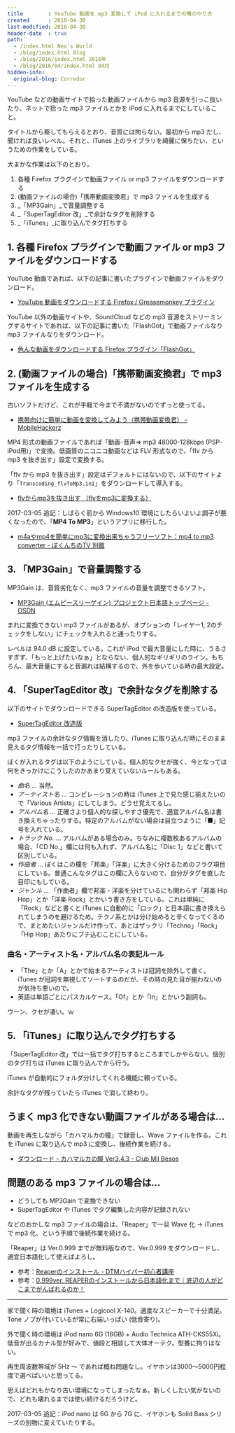```yaml
---
title        : YouTube 動画を mp3 変換して iPod に入れるまでの俺のやり方
created      : 2016-04-30
last-modified: 2016-04-30
header-date  : true
path:
  - /index.html Neo's World
  - /blog/index.html Blog
  - /blog/2016/index.html 2016年
  - /blog/2016/04/index.html 04月
hidden-info:
  original-blog: Corredor
---
```


YouTube などの動画サイトで拾った動画ファイルから mp3 音源を引っこ抜いたり、ネットで拾った mp3 ファイルとかを iPod に入れるまでにしていること。

タイトルから察してもらえるとおり、音質には拘らない。最初から mp3 だし、聞ければ良いレベル。それと、iTunes 上のライブラリを綺麗に保ちたい、というための作業をしている。

大まかな作業は以下のとおり。

1. 各種 Firefox プラグインで動画ファイル or mp3 ファイルをダウンロードする
2. (動画ファイルの場合)「携帯動画変換君」で mp3 ファイルを生成する
3. _「MP3Gain」_で音量調整する
4. _「SuperTagEditor 改」_で余計なタグを削除する
5. _「iTunes」_に取り込んでタグ打ちする

## 1. 各種 Firefox プラグインで動画ファイル or mp3 ファイルをダウンロードする

YouTube 動画であれば、以下の記事に書いたプラグインで動画ファイルをダウンロード。

- [YouTube 動画をダウンロードする Firefox / Greasemonkey プラグイン](12-01.html)

YouTube 以外の動画サイトや、SoundCloud などの mp3 音源をストリーミングするサイトであれば、以下の記事に書いた「FlashGot」で動画ファイルなり mp3 ファイルなりをダウンロード。

- [色んな動画をダウンロードする Firefox プラグイン「FlashGot」](13-01.html)

## 2. (動画ファイルの場合)「携帯動画変換君」で mp3 ファイルを生成する

古いソフトだけど、これが手軽で今まで不満がないのでずっと使ってる。

- [携帯向けに簡単に動画を変換してみよう（携帯動画変換君） - MobileHackerz](http://mobilehackerz.jp/contents/3GPConv)

MP4 形式の動画ファイルであれば「動画･音声⇒ mp3 48000-128kbps (PSP･iPod用)」で変換。低画質のニコニコ動画などは FLV 形式なので、「flv から mp3 を抜き出す」設定で変換する。

「flv から mp3 を抜き出す」設定はデフォルトにはないので、以下のサイトより「`Transcoding_flvToMp3.ini`」をダウンロードして導入する。

- [flvからmp3を抜き出す （flvをmp3に変換する）](http://macyoutube.ojaru.jp/flvToMp3/)

2017-03-05 追記：しばらく前から Windows10 環境にしたらいよいよ調子が悪くなったので、「**MP4 To MP3**」というアプリに移行した。

- [m4aやmp4を簡単にmp3に変換出来ちゃうフリーソフト：mp4 to mp3 converter - ぼくんちのTV 別館](http://freesoft.tvbok.com/freesoft/encode/mp4-to-mp3.html)

## 3. 「MP3Gain」で音量調整する

MP3Gain は、音質劣化なく、mp3 ファイルの音量を調整できるソフト。

- [MP3Gain (エムピースリーゲイン) プロジェクト日本語トップページ - OSDN](https://osdn.jp/projects/mp3gain/)

まれに変換できない mp3 ファイルがあるが、オプションの「レイヤー1, 2のチェックをしない」にチェックを入れると通ったりする。

レベルは 94.0 dB に設定している。これが iPod で最大音量にした時に、うるさすぎず、「もっと上げたいなぁ」とならない、個人的なギリギリのライン。もちろん、最大音量にすると音漏れは結構するので、外を歩いている時の最大設定。

## 4. 「SuperTagEditor 改」で余計なタグを削除する

以下のサイトでダウンロードできる SuperTagEditor の改造版を使っている。

- [SuperTagEditor 改造版](http://hp.vector.co.jp/authors/VA012911/STEP/step.html)

mp3 ファイルの余計なタグ情報を消したり、iTunes に取り込んだ時にそのまま見えるタグ情報を一括で打ったりしている。

ぼくが入れるタグは以下のようにしている。個人的なクセが強く、今となっては何をきっかけにこうしたのかあまり覚えていないルールもある。

- _曲名_ … 当然。
- _アーティスト名_ … コンピレーションの時は iTunes 上で見た感じ揃えたいので「Various Artists」にしてしまう。どうせ覚えてるし。
- _アルバム名_ … 正確さより個人的な探しやすさ優先で、適宜アルバム名は書き換えちゃったりする。特定のアルバムがない場合は目立つように「■」記号を入れている。
- _トラック No._ … アルバムがある場合のみ。ちなみに複数枚あるアルバムの場合、「CD No.」欄には何も入れず、アルバム名に「Disc 1」などと書いて区別している。
- _作曲者_ … ぼくはこの欄を「邦楽」「洋楽」に大きく分けるためのフラグ項目にしている。普通こんなタグはこの欄に入らないので、自分がタグを直した目印にもしている。
- _ジャンル_ … 「作曲者」欄で邦楽・洋楽を分けているにも関わらず「邦楽 Hip Hop」とか「洋楽 Rock」とかいう書き方をしている。これは単純に「Rock」などと書くと iTunes に自動的に「ロック」と日本語に書き換えられてしまうのを避けるため。テクノ系とかは分け始めると辛くなってくるので、まとめたいジャンルだけ作って、あとはザックリ「Techno」「Rock」「Hip Hop」あたりにブチ込むことにしている。

### 曲名・アーティスト名・アルバム名の表記ルール

- 「The」とか「A」とかで始まるアーティストは冠詞を除外して書く。iTunes が冠詞を無視してソートするのだが、その時の見た目が揃わないのが気持ち悪いので。
- 英語は単語ごとにパスカルケース。「Of」とか「In」とかいう副詞も。

ウーン、クセが凄い。ｗ

## 5. 「iTunes」に取り込んでタグ打ちする

「SuperTagEditor 改」では一括でタグ打ちするところまでしかやらない。個別のタグ打ちは iTunes に取り込んでから行う。

iTunes が自動的にフォルダ分けしてくれる機能に頼っている。

余計なタグが残っていたら iTunes で消して終わり。

## うまく mp3 化できない動画ファイルがある場合は…

動画を再生しながら「カハマルカの瞳」で録音し、Wave ファイルを作る。これを iTunes に取り込んで mp3 に変換し、後続作業を続ける。

- [ダウンロード - カハマルカの瞳 Ver3.4.3 - Club Mil Besos](http://www.paw.hi-ho.ne.jp/milbesos/rss/rss_ojos.html)

## 問題のある mp3 ファイルの場合は…

- どうしても MP3Gain で変換できない
- SuperTagEditor や iTunes でタグ編集した内容が記録されない

などのおかしな mp3 ファイルの場合は、「Reaper」で一旦 Wave 化 → iTunes で mp3 化、という手順で後続作業を続ける。

「Reaper」は Ver.0.999 までが無料版なので、Ver.0.999 をダウンロードし、適宜日本語化して使えばよろし。

- 参考：[Reaperのインストール - DTMハイパー初心者講座](http://dtm-hyper.com/dtm8/dtm8_1.html)
- 参考：[0.999ver. REAPERのインストールから日本語化まで｜底辺の人がどこまでがんばれるのか！](http://ameblo.jp/rei-namanusi/entry-11329250817.html)

---

家で聞く時の環境は iTunes + Logicool X-140。適度なスピーカーで十分満足。Tone ノブが付いているが常に右端いっぱい (低音寄り)。

外で聞く時の環境は iPod nano 6G (16GB) + Audio Technica ATH-CKS55Xi。低音が出るカナル型が好みで、値段と相談して大体オーテク。型番に拘りはない。

再生周波数帯域が 5Hz ～ であれば概ね問題なし。イヤホンは3000～5000円程度で選べばいいと思ってる。

思えばどれもかなり古い環境になってしまったなぁ。新しくしたい気がないので、どれも壊れるまでは使い続けるだろうけど。

2017-03-05 追記：iPod nano は 6G から 7G に、イヤホンも Solid Bass シリーズの別物に変えていたりする。
